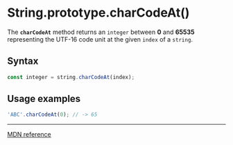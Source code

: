 # String.prototype.charCodeAt()

The **`charCodeAt`** method returns an `integer` between **0** and **65535** representing the UTF-16 code unit at the given `index` of a `string`.

## Syntax

```js
const integer = string.charCodeAt(index);
```

## Usage examples

```js
'ABC'.charCodeAt(0); // -> 65
```

---

[MDN reference](https://developer.mozilla.org/en-US/docs/Web/JavaScript/Reference/Global_Objects/String/charCodeAt)
